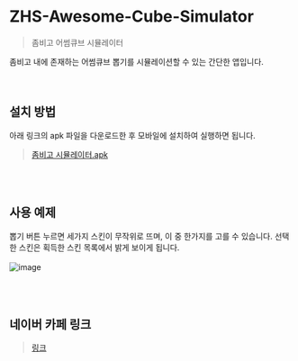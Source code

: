 # ZHS-Awesome-Cube-Simulator
> 좀비고 어썸큐브 시뮬레이터

좀비고 내에 존재하는 어썸큐브 뽑기를 시뮬레이션할 수 있는 간단한 앱입니다.
<br/><br/><br/>


## 설치 방법
아래 링크의 apk 파일을 다운로드한 후 모바일에 설치하여 실행하면 됩니다.
<br/>
> [좀비고 시뮬레이터.apk](https://github.com/cyandl1103/ZHS-Awesome-Cube-Simulator/blob/master/app/release/%EC%A2%80%EB%B9%84%EA%B3%A0%20%EC%8B%9C%EB%AE%AC%EB%A0%88%EC%9D%B4%ED%84%B0.apk)


<br/><br/>


## 사용 예제
뽑기 버튼 누르면 세가지 스킨이 무작위로 뜨며, 이 중 한가지를 고를 수 있습니다. 선택한 스킨은 획득한 스킨 목록에서 밝게 보이게 됩니다.
<br/><br/>
![image](https://user-images.githubusercontent.com/63953425/153573513-a8c66526-dfe6-4299-9b99-ccfe30bcfb7b.png)

<br/><br/>

## 네이버 카페 링크
> [링크](https://cafe.naver.com/onimobile/10328292)

